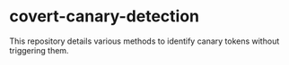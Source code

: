 # covert-canary-detection
This repository details various methods to identify canary tokens without triggering them.
